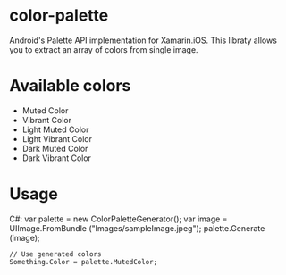 # color-palette
Android's Palette API implementation for Xamarin.iOS.
This libraty allows you to extract an array of colors from single image.

# Available colors

<ul>
    <li>Muted Color</li>
    <li>Vibrant Color</li>
    <li>Light Muted Color</li>
    <li>Light Vibrant Color</li>
    <li>Dark Muted Color</li>
    <li>Dark Vibrant Color</li>
</ul>

# Usage
C#:
    var palette = new ColorPaletteGenerator();
    var image = UIImage.FromBundle ("Images/sampleImage.jpeg");
    palette.Generate (image);

    // Use generated colors
    Something.Color = palette.MutedColor;
